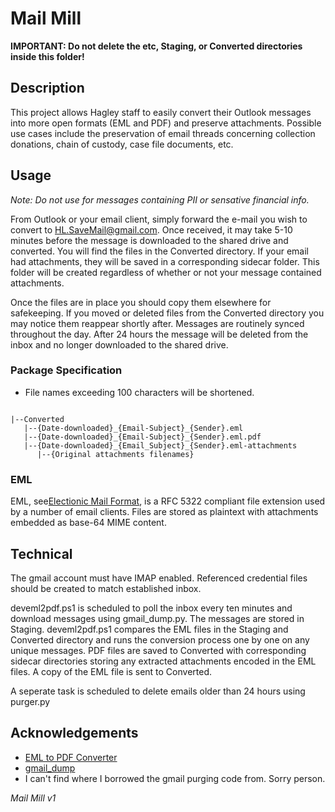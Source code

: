 # Mail Mill
**IMPORTANT: Do not delete the etc, Staging, or Converted directories inside this folder!**

## Description

This project allows Hagley staff to easily convert their Outlook messages into more open formats (EML and PDF) and preserve attachments. Possible use cases include the preservation of email threads concerning collection donations, chain of custody, case file documents, etc.

## Usage

*Note: Do not use for messages containing PII or sensative financial info.*

From Outlook or your email client, simply forward the e-mail you wish to convert to HL.SaveMail@gmail.com. Once received, it may take 5-10 minutes before the message is downloaded to the shared drive and converted. You will find the files in the Converted directory. If your email had attachments, they will be saved in a corresponding sidecar folder. This folder will be created regardless of whether or not your message contained attachments.

Once the files are in place you should copy them elsewhere for safekeeping. If you moved or deleted files from the Converted directory you may notice them reappear shortly after. Messages are routinely synced throughout the day. After 24 hours the message will be deleted from the inbox and no longer downloaded to the shared drive.

### Package Specification

* File names exceeding 100 characters will be shortened.

```

|--Converted
   |--{Date-downloaded}_{Email-Subject}_{Sender}.eml
   |--{Date-downloaded}_{Email-Subject}_{Sender}.eml.pdf
   |--{Date-downloaded}_{Email_Subject}_{Sender}.eml-attachments
      |--{Original attachments filenames}

```

### EML

EML, see[Electionic Mail Format](https://www.loc.gov/preservation/digital/formats/fdd/fdd000388.shtml), is a RFC 5322 compliant file extension used by a number of email clients. Files are stored as plaintext with attachments embedded as base-64 MIME content. 

## Technical

The gmail account must have IMAP enabled. Referenced credential files should be created to match established inbox.

deveml2pdf.ps1 is scheduled to poll the inbox every ten minutes and download messages using gmail_dump.py. The messages are stored in Staging. deveml2pdf.ps1 compares the EML files in the Staging and Converted directory and runs the conversion process one by one on any unique messages. PDF files are saved to Converted with corresponding sidecar directories storing any extracted attachments encoded in the EML files. A copy of the EML file is sent to Converted.

A seperate task is scheduled to delete emails older than 24 hours using purger.py

## Acknowledgements

- [EML to PDF Converter](https://github.com/nickrussler/eml-to-pdf-converter)
- [gmail_dump](https://github.com/jpguevara/gmail_dump)
- I can't find where I borrowed the gmail purging code from. Sorry person.

*Mail Mill v1*